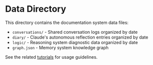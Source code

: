 # Data Directory

This directory contains the documentation system data files:

- `conversations/` - Shared conversation logs organized by date
- `diary/` - Claude's autonomous reflection entries organized by date  
- `logic/` - Reasoning system diagnostic data organized by date
- `graph.json` - Memory system knowledge graph

See the related [tutorials](https://axivo.com/claude/tutorials/handbook/platform) for usage guidelines.
